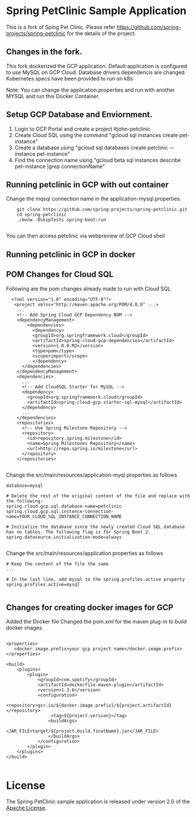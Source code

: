 # Spring PetClinic Sample Application
This is a fork of Sping Pet Clinic. 
Please refer https://github.com/spring-projects/spring-petclinic for the details of the project.

## Changes in the fork. 
   This fork dockerized the GCP application. 
   Default application is configured to use MySQL on GCP Cloud. Database drivers dependencis are changed.
   Kubernetes specs have been provided to run on k8s
   
   Note: You can change the application.properties and run with another MYSQL and run this Docker Container.
 
## Setup GCP Database and Enviornment.

1) Login to GCP Portal and create a project ttjohn-petclinic
2) Create Cloud SQL using the command "gcloud sql instances create pet-instance"
3) Create a database using "gcloud sql databases create petclinic --instance pet-instance"
4) Find the connection name using "gcloud beta sql instances describe pet-instance |grep connectionName"

## Running petclinic in GCP with out container
Change the mqsql connection name in the application-mysql.properties.
```
	git clone https://github.com/spring-projects/spring-petclinic.git
	cd spring-petclinic
	./mvnw -DskipTests spring-boot:run
 
```
You can then access petclinic via webpreview of GCP Cloud shell

## Running petclinic in GCP in docker



## POM Changes for Cloud SQL

Following are the pom changes already made to run with Cloud SQL

```
  <?xml version="1.0" encoding="UTF-8"?>
   <project xmlns="http://maven.apache.org/POM/4.0.0" ...>
    ...
    <!-- Add Spring Cloud GCP Dependency BOM -->
    <dependencyManagement>
        <dependencies>
          <dependency>
          <groupId>org.springframework.cloud</groupId>
          <artifactId>spring-cloud-gcp-dependencies</artifactId>
          <version>1.0.0.M2</version>
          <type>pom</type>
          <scope>import</scope>
          </dependency>
      </dependencies>
    </dependencyManagement>
    <dependencies>
      ...
      <!-- Add CloudSQL Starter for MySQL -->
      <dependency>
        <groupId>org.springframework.cloud</groupId>
        <artifactId>spring-cloud-gcp-starter-sql-mysql</artifactId>
      </dependency>
      ...
    </dependencies>
    <repositories>
      <!-- Use Spring Milestone Repository -->
      <repository>
        <id>repository.spring.milestone</id>
        <name>Spring Milestones Repository</name>
        <url>http://repo.spring.io/milestone</url>
      </repository>
    </repositories>
 
```
Change the src/main/resources/application-myql.properties as follows 

```
database=mysql

# Delete the rest of the original content of the file and replace with the following:
spring.cloud.gcp.sql.database-name=petclinic
spring.cloud.gcp.sql.instance-connection-name=YOUR_CLOUD_SQL_INSTANCE_CONNECTION_NAME

# Initialize the database since the newly created Cloud SQL database has no tables. The following flag is for Spring Boot 2.
spring.datasource.initialization-mode=always
 
```
Change the src/main/resources/application.properties as follows 

```
# Keep the content of the file the same
...

# In the last line, add mysql to the spring.profiles.active property
spring.profiles.active=mysql
 
```

## Changes for creating docker images for GCP

Added the Docker file
Changed the pom.xml for the maven plug-in to build docker images.
```
	
<properties>
   <docker.image.prefix>your gcp project name</docker.image.prefix>
</properties>

<build>
    <plugins>
        <plugin>
            <groupId>com.spotify</groupId>
            <artifactId>dockerfile-maven-plugin</artifactId>
            <version>1.3.6</version>
            <configuration>
                <repository>gcr.io/${docker.image.prefix}/${project.artifactId}</repository>
                 <tag>${project.version}</tag>
                <buildArgs>
                    <JAR_FILE>target/${project.build.finalName}.jar</JAR_FILE>
                </buildArgs>
            </configuration>
        </plugin>
    </plugins>
</build>
 
```


# License

The Spring PetClinic sample application is released under version 2.0 of the [Apache License](http://www.apache.org/licenses/LICENSE-2.0).

[spring-petclinic]: https://github.com/spring-projects/spring-petclinic
[spring-framework-petclinic]: https://github.com/spring-petclinic/spring-framework-petclinic
[spring-petclinic-angularjs]: https://github.com/spring-petclinic/spring-petclinic-angularjs 
[javaconfig branch]: https://github.com/spring-petclinic/spring-framework-petclinic/tree/javaconfig
[spring-petclinic-angular]: https://github.com/spring-petclinic/spring-petclinic-angular
[spring-petclinic-microservices]: https://github.com/spring-petclinic/spring-petclinic-microservices
[spring-petclinic-reactjs]: https://github.com/spring-petclinic/spring-petclinic-reactjs
[spring-petclinic-graphql]: https://github.com/spring-petclinic/spring-petclinic-graphql
[spring-petclinic-kotlin]: https://github.com/spring-petclinic/spring-petclinic-kotlin
[spring-petclinic-rest]: https://github.com/spring-petclinic/spring-petclinic-rest
